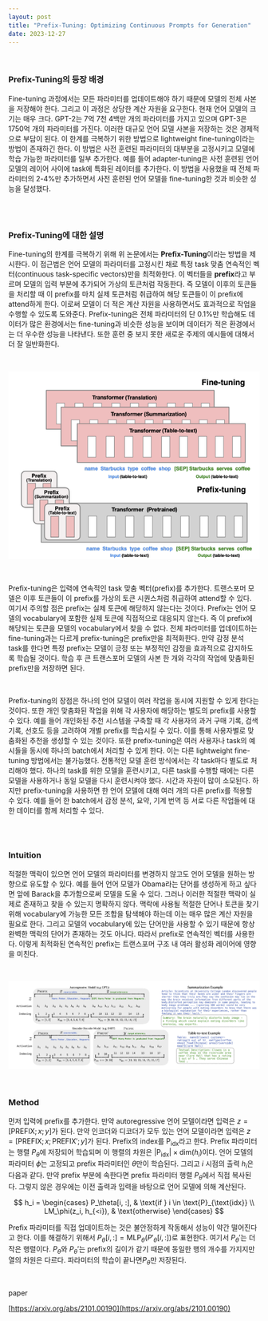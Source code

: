 ```yaml
---
layout: post
title: "Prefix-Tuning: Optimizing Continuous Prompts for Generation"
date: 2023-12-27
---
```


<br>

### Prefix-Tuning의 등장 배경

Fine-tuning 과정에서는 모든 파라미터를 업데이트해야 하기 때문에 모델의 전체 사본을 저장해야 한다. 그리고 이 과정은 상당한 계산 자원을 요구한다. 현재 언어 모델의 크기는 매우 크다. GPT-2는 7억 7천 4백만 개의 파라미터를 가지고 있으며 GPT-3은 1750억 개의 파라미터를 가진다. 이러한 대규모 언어 모델 사본을 저장하는 것은 경제적으로 부담이 된다. 이 한계를 극복하기 위한 방법으로 lightweight fine-tuning이라는 방법이 존재하긴 한다. 이 방법은 사전 훈련된 파라미터의 대부분을 고정시키고 모델에 학습 가능한 파라미터를 일부 추가한다. 예를 들어 adapter-tuning은 사전 훈련된 언어 모델의 레이어 사이에 task에 특화된 레이터를 추가한다. 이 방법을 사용했을 때 전체 파라미터의 2-4%만 추가하면서 사전 훈련된 언어 모델을 fine-tuning한 것과 비슷한 성능을 달성했다. 

<br>
<br>

### Prefix-Tuning에 대한 설명

Fine-tuning의 한계를 극복하기 위해 위 논문에서는 **Prefix-Tuning**이라는 방법을 제시한다. 이 접근법은 언어 모델의 파라미터를 고정시킨 채로 특정 task 맞춤 연속적인 벡터(continuous task-specific vectors)만을 최적화한다. 이 벡터들을 **prefix**라고 부르며 모델의 입력 부분에 추가되어 가상의 토큰처럼 작동한다. 즉 모델이 이후의 토큰들을 처리할 때 이 prefix를 마치 실제 토큰처럼 취급하여 해당 토큰들이 이 prefix에 attend하게 한다. 이로써 모델이 더 적은 계산 자원을 사용하면서도 효과적으로 작업을 수행할 수 있도록 도와준다. Prefix-tuning은 전체 파라미터의 단 0.1%만 학습해도 데이터가 많은 환경에서는 fine-tuning과 비슷한 성능을 보이며 데이터가 적은 환경에서는 더 우수한 성능을 나타낸다. 또한 훈련 중 보지 못한 새로운 주제의 예시들에 대해서 더 잘 일반화한다.

<br>

![Untitled](/assets/Prefix-Tuning%20Optimizing%20Continuous%20Prompts%20for%20Ge%200e8e45588f3e415a96416a93db762770/Untitled.png)

<br>

Prefix-tuning은 입력에 연속적인 task 맞춤 벡터(prefix)를 추가한다. 트랜스포머 모델은 이후 토큰들이 이 prefix를 가상의 토큰 시퀀스처럼 취급하여 attend할 수 있다. 여기서 주의할 점은 prefix는 실제 토큰에 해당하지 않는다는 것이다. Prefix는 언어 모델의 vocabulary에 포함한 실제 토큰에 직접적으로 대응되지 않는다. 즉 이 prefix에 해당되는 토큰을 모델의 vocabulary에서 찾을 수 없다. 전체 파라미터를 업데이트하는 fine-tuning과는 다르게 prefix-tuning은 prefix만을 최적화한다. 만약 감정 분석 task를 한다면 특정 prefix는 모델이 긍정 또는 부정적인 감정을 효과적으로 감지하도록 학습될 것이다. 학습 후 큰 트랜스포머 모델의 사본 한 개와 각각의 작업에 맞춤화된 prefix만을 저장하면 된다. 

<br>

Prefix-tuning의 장점은 하나의 언어 모델이 여러 작업을 동시에 지원할 수 있게 한다는 것이다. 또한 개인 맞춤화된 작업을 위해 각 사용자에 해당하는 별도의 prefix를 사용할 수 있다. 예를 들어 개인화된 추천 시스템을 구축할 때 각 사용자의 과거 구매 기록, 검색 기록, 선호도 등을 고려하여 개별 prefix를 학습시킬 수 있다. 이를 통해 사용자별로 맞춤화된 추천을 생성할 수 있는 것이다. 또한 prefix-tuning은 여러 사용자나 task의 예시들을 동시에 하나의 batch에서 처리할 수 있게 한다. 이는 다른 lightweight fine-tuning 방법에서는 불가능했다. 전통적인 모델 훈련 방식에서는 각 task마다 별도로 처리해야 했다. 하나의 task를 위한 모델을 훈련시키고, 다른 task를 수행할 때에는 다른 모델을 사용하거나 동일 모델을 다시 훈련시켜야 했다. 시간과 자원이 많이 소모된다. 하지만 prefix-tuning을 사용하면 한 언어 모델에 대해 여러 개의 다른 prefix를 적용할 수 있다. 예를 들어 한 batch에서 감정 분석, 요약, 기계 번역 등 서로 다른 작업들에 대한 데이터를 함께 처리할 수 있다. 

<br>
<br>

### **Intuition**

적절한 맥락이 있으면 언어 모델의 파라미터를 변경하지 않고도 언어 모델을 원하는 방향으로 유도할 수 있다. 예를 들어 언어 모델가 Obama라는 단어를 생성하게 하고 싶다면 앞에 Barack을 추가함으로써 모델을 도울 수 있다. 그러나 이러한 적절한 맥락이 실제로 존재하고 찾을 수 있는지 명확하지 않다. 맥락에 사용될 적절한 단어나 토큰을 찾기 위해 vocabulary에 가능한 모든 조합을 탐색해야 하는데 이는 매우 많은 계산 자원을 필요로 한다. 그리고 모델의 vocabulary에 있는 단어만을 사용할 수 있기 때문에 항상 완벽한 맥락의 단어가 존재하는 것도 아니다. 따라서 prefix로 연속적인 벡터를 사용한다. 이렇게 최적화된 연속적인 prefix는 트랜스포머 구조 내 여러 활성화 레이어에 영향을 미친다. 

<br>

![Untitled](/assets/Prefix-Tuning%20Optimizing%20Continuous%20Prompts%20for%20Ge%200e8e45588f3e415a96416a93db762770/Untitled%201.png)


<br>

### Method

먼저 입력에 prefix를 추가한다. 만약 autoregressive 언어 모델이라면 입력은 $z = [\text{PREFIX};x;y]$가 된다. 만약 인코더와 디코더가 모두 있는 언어 모델이라면 입력은 $z=[\text{PREFIX};x;\text{PREFIX}';y]$가 된다. Prefix의 index를 $\text{P}_\text{idx}$라고 한다. Prefix 파라미터는 행렬 $P_\theta$에 저장되어 학습되며 이 행렬의 차원은 $|\text{P}_\text{idx}| \times \text{dim}(h_i)$이다. 언어 모델의 파라미터 $\phi$는 고정되고 prefix 파라미터인 $\theta$만이 학습된다. 그리고 $i$ 시점의 출력 $h_i$은 다음과 같다. 만약 prefix 부분에 속한다면 prefix 파라미터 행렬 $P_\theta$에서 직접 복사된다. 그렇지 않은 경우에는 이전 출력과 입력을 바탕으로 언어 모델에 의해 계산된다.

$$
h_i = 
\begin{cases} 
P_\theta[i, :], & \text{if } i \in \text{P}_{\text{idx}} \\
LM_\phi(z_i, h_{<i}), & \text{otherwise}
\end{cases}
$$

Prefix 파라미터를 직접 업데이트하는 것은 불안정하게 작동해서 성능이 약간 떨어진다고 한다. 이를 해결하기 위해서 $P_\theta[i, :] = \text{MLP}_\theta(P'_\theta[i, :])$로 표현한다. 여기서 $P_\theta'$는 더 작은 행렬이다. $P_\theta$와 $P_\theta'$는 prefix의 길이가 같기 때문에 동일한 행의 개수를 가지지만 열의 차원은 다르다. 파라미터의 학습이 끝나면$P_\theta$만 저장된다.

<br>

paper

[https://arxiv.org/abs/2101.00190](https://arxiv.org/abs/2101.00190)
